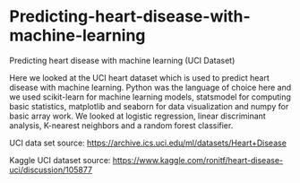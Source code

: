 # Predicting-heart-disease-with-machine-learning
Predicting heart disease with machine learning (UCI Dataset)

Here we looked at the UCI heart dataset which is used to predict heart disease with machine learning. Python was the language of choice here and we used scikit-learn for machine learning models, statsmodel for computing basic statistics, matplotlib and seaborn for data visualization and numpy for basic array work.
We looked at logistic regression, linear discriminant analysis, K-nearest neighbors and a random forest classifier.

UCI data set source: https://archive.ics.uci.edu/ml/datasets/Heart+Disease

Kaggle UCI dataset source: https://www.kaggle.com/ronitf/heart-disease-uci/discussion/105877
